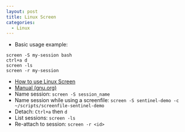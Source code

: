 ```yaml
---
layout: post
title: Linux Screen
categories:
  - Linux
---
```

* Basic usage example:  
```
screen -S my-session bash
ctrl+a d
screen -ls
screen -r my-session
```
* [How to use Linux Screen](https://linuxize.com/post/how-to-use-linux-screen/)
* [Manual (gnu.org)](https://www.gnu.org/software/screen/manual/html_node/index.html#SEC_Contents)
* Name session: `screen -S session_name`
* Name session while using a screenfile: `screen -S sentinel-demo -c ~/scripts/screenfile-sentinel-demo`
* Detach: `Ctrl+a` then `d`
* List sessions: `screen -ls`
* Re-attach to session: `screen -r <id>`



